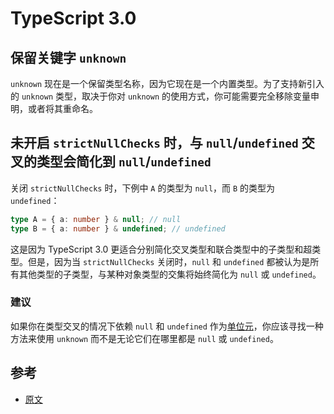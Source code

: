 # TypeScript 3.0

## 保留关键字 `unknown`

`unknown` 现在是一个保留类型名称，因为它现在是一个内置类型。为了支持新引入的 `unknown` 类型，取决于你对 `unknown` 的使用方式，你可能需要完全移除变量申明，或者将其重命名。

## 未开启 `strictNullChecks` 时，与 `null`/`undefined` 交叉的类型会简化到 `null`/`undefined`

关闭 `strictNullChecks` 时，下例中 `A` 的类型为 `null`，而 `B` 的类型为 `undefined`：

```typescript
type A = { a: number } & null; // null
type B = { a: number } & undefined; // undefined
```

这是因为 TypeScript 3.0 更适合分别简化交叉类型和联合类型中的子类型和超类型。但是，因为当 `strictNullChecks` 关闭时，`null` 和 `undefined` 都被认为是所有其他类型的子类型，与某种对象类型的交集将始终简化为 `null` 或 `undefined`。

### 建议

如果你在类型交叉的情况下依赖 `null` 和 `undefined` 作为[单位元](https://baike.baidu.com/item/%E5%8D%95%E4%BD%8D%E5%85%83)，你应该寻找一种方法来使用 `unknown` 而不是无论它们在哪里都是 `null` 或 `undefined`。

## 参考

- [原文](https://github.com/Microsoft/TypeScript-wiki/blob/master/Breaking-Changes.md#typescript-30)
